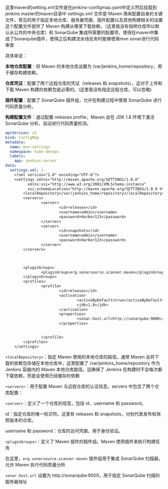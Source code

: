 这里maven的setting.xml文件是在jenkins-configmap.yaml中定义然后挂载到jenkins master的maven目录中
settings.xml 文件是 Maven 用来配置自身的关键文件，常见的用于指定本地仓库、服务器凭据、插件配置以及其他构建相关的设置
这个配置文件提供了 Maven 构建从哪里下载依赖，（这里我没有指明仓库所以默认从公共的中央仓库）和 SonarQube 集成所需要的配置项，使得在maven中集成了Sonarqube插件，使得之后构建流水线任务时能够使用mvn sonar进行代码审查

具体来说：

**本地仓库配置**：将 Maven 的本地仓库设置为 /var/jenkins_home/repository，用于缓存构建依赖。

**仓库凭证**：配置了两个远程仓库的凭证（releases 和 snapshots），这对于上传和下载 Maven 构建的依赖包是必需的。(这里我没有指定远程仓库，可以忽略)

**插件配置**：配置了 SonarQube 插件组，允许在构建过程中使用 SonarQube 进行代码质量分析。

**构建配置文件**：通过配置 releases profile，Maven 会在 JDK 1.8 环境下激活 SonarQube 分析，自动进行代码质量检测。
```yaml
apiVersion: v1 
kind: ConfigMap 
metadata: 
  name: mvn-settings
  namespace: kube-devops
  labels: 
    app: jenkins-server
data: 
  settings.xml: |- 
    <?xml version="1.0" encoding="UTF-8"?>
    <settings xmlns="http://maven.apache.org/SETTINGS/1.0.0"
          xmlns:xsi="http://www.w3.org/2001/XMLSchema-instance"
          xsi:schemaLocation="http://maven.apache.org/SETTINGS/1.0.0 http://maven.apache.org/xsd/settings-1.0.0.xsd">
        <localRepository>/var/jenkins_home/repository</localRepository>
        <servers>
                <server>
                        <id>releases</id>
                        <username>admin</username>
                        <password>Harbor123</password>
                </server>
                <server>
                        <id>snapshots</id>
                        <username>admin</username>
                        <password>Harbor123</password>
                </server>
        </servers>

       

        <pluginGroups>
                <pluginGroup>org.sonarsource.scanner.maven</pluginGroup>
        </pluginGroups>
        <profiles>
                <profile>
                        <id>releases</id>
                        <activation>
                                <activeByDefault>true</activeByDefault>
                                <jdk>1.8</jdk>
                        </activation>
                        <properties>
                                <sonar.host.url>http://sonarqube:9000</sonar.host.url>
                        </properties>

                       
                </profile>
        </profiles>
    </settings>

```
`<localRepository>`：指定 Maven 使用的本地仓库的路径。通常 Maven 会将下载的依赖包存储在本地仓库中，这里配置了 /var/jenkins_home/repository 作为 Jenkins 容器内的 Maven 本地仓库路径。这确保了 Jenkins 在构建时不会每次都下载依赖，而是会使用已经缓存的依赖

`<servers>`：用于配置 Maven 与远程仓库的认证信息。servers 中包含了两个仓库配置：

`<server>`：定义了一个仓库的信息，包括 id、username 和 password。

id：指定仓库的唯一标识符。这里有 releases 和 snapshots，分别代表发布和快照版本的仓库。

username 和 password：仓库的访问凭据，用于身份验证。

`<pluginGroups>`：定义了 Maven 插件的插件组。Maven 使用插件来执行构建任务

在这里，`org.sonarsource.scanner.maven` 插件组用于集成 SonarQube 扫描器，允许 Maven 执行代码质量分析

`sonar.host.url` 设置为 http://sonarqube:9000，用于指定 SonarQube 扫描的服务器地址


